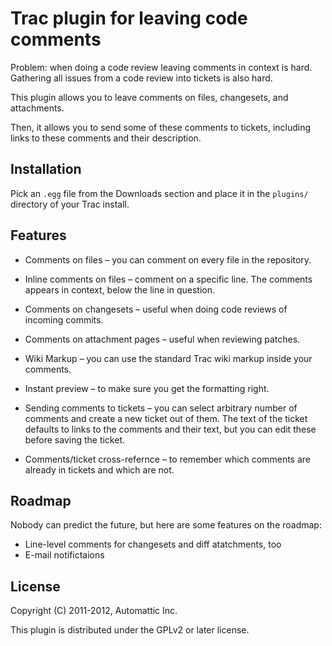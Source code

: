 Trac plugin for leaving code comments
=====================================

Problem: when doing a code review leaving comments in context is hard.
Gathering all issues from a code review into tickets is also hard.

This plugin allows you to leave comments on files, changesets, and
attachments.

Then, it allows you to send some of these comments to tickets, including
links to these comments and their description.

Installation
------------

Pick an `.egg` file from the Downloads section and place it in the `plugins/`
directory of your Trac install.

Features
--------

* Comments on files – you can comment on every file in the repository.

* Inline comments on files – comment on a specific line. The comments appears
in context, below the line in question.

* Comments on changesets – useful when doing code reviews of incoming commits.

* Comments on attachment pages – useful when reviewing patches.

* Wiki Markup – you can use the standard Trac wiki markup inside your
comments.

* Instant preview – to make sure you get the formatting right.

* Sending comments to tickets – you can select arbitrary number of comments
and create a new ticket out of them. The text of the ticket defaults to links
to the comments and their text, but you can edit these before saving the
ticket.

* Comments/ticket cross-refernce – to remember which comments are already in
tickets and which are not.

Roadmap
-------

Nobody can predict the future, but here are some features on the roadmap:
* Line-level comments for changesets and diff atatchments, too
* E-mail notifictaions

License
-------
Copyright (C) 2011-2012, Automattic Inc.

This plugin is distributed under the GPLv2 or later license.